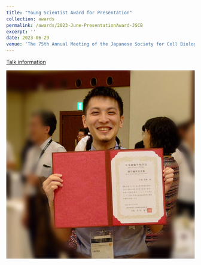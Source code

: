```yaml
---
title: "Young Scientist Award for Presentation"
collection: awards
permalink: /awards/2023-June-PresentationAward-JSCB
excerpt: ''
date: 2023-06-29
venue: 'The 75th Annual Meeting of the Japanese Society for Cell Biology'
---
```


[Talk information](/talks/2023-06-28-oral)

![](/images/20230629_JSCB-award.png)
